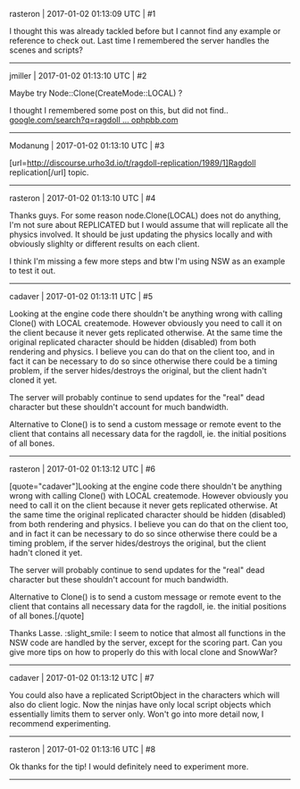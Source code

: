 rasteron | 2017-01-02 01:13:09 UTC | #1

I thought this was already tackled before but I cannot find any example or reference to check out. Last time I remembered the server handles the scenes and scripts?

-------------------------

jmiller | 2017-01-02 01:13:10 UTC | #2

Maybe try Node::Clone(CreateMode::LOCAL) ?

I thought I remembered some post on this, but did not find..
[google.com/search?q=ragdoll ... ophpbb.com](https://www.google.com/search?q=ragdoll+site%3Aurho3d.prophpbb.com)

-------------------------

Modanung | 2017-01-02 01:13:10 UTC | #3

[url=http://discourse.urho3d.io/t/ragdoll-replication/1989/1]Ragdoll replication[/url] topic.

-------------------------

rasteron | 2017-01-02 01:13:10 UTC | #4

Thanks guys. For some reason node.Clone(LOCAL) does not do anything, I'm not sure about REPLICATED but I would assume that will replicate all the physics involved. It should be just updating the physics locally and with obviously slighlty or different results on each client.

I think I'm missing a few more steps and btw I'm using NSW as an example to test it out.

-------------------------

cadaver | 2017-01-02 01:13:11 UTC | #5

Looking at the engine code there shouldn't be anything wrong with calling Clone() with LOCAL createmode. However obviously you need to call it on the client because it never gets replicated otherwise. At the same time the original replicated character should be hidden (disabled) from both rendering and physics. I believe you can do that on the client too, and in fact it can be necessary to do so since otherwise there could be a timing problem, if the server hides/destroys the original, but the client hadn't cloned it yet.

The server will probably continue to send updates for the "real" dead character but these shouldn't account for much bandwidth.

Alternative to Clone() is to send a custom message or remote event to the client that contains all necessary data for the ragdoll, ie. the initial positions of all bones.

-------------------------

rasteron | 2017-01-02 01:13:12 UTC | #6

[quote="cadaver"]Looking at the engine code there shouldn't be anything wrong with calling Clone() with LOCAL createmode. However obviously you need to call it on the client because it never gets replicated otherwise. At the same time the original replicated character should be hidden (disabled) from both rendering and physics. I believe you can do that on the client too, and in fact it can be necessary to do so since otherwise there could be a timing problem, if the server hides/destroys the original, but the client hadn't cloned it yet.

The server will probably continue to send updates for the "real" dead character but these shouldn't account for much bandwidth.

Alternative to Clone() is to send a custom message or remote event to the client that contains all necessary data for the ragdoll, ie. the initial positions of all bones.[/quote]

Thanks Lasse. :slight_smile: I seem to notice that almost all functions in the NSW code are handled by the server, except for the scoring part. Can you give more tips on how to properly do this with local clone and SnowWar?

-------------------------

cadaver | 2017-01-02 01:13:12 UTC | #7

You could also have a replicated ScriptObject in the characters which will also do client logic. Now the ninjas have only local script objects which essentially limits them to server only. Won't go into more detail now, I recommend experimenting.

-------------------------

rasteron | 2017-01-02 01:13:16 UTC | #8

Ok thanks for the tip! I would definitely need to experiment more.

-------------------------

